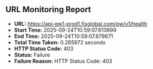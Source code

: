 ## URL Monitoring Report

- **URL:** https://api-gw1-prod1.fisglobal.com/gw/v1/health
- **Start Time:** 2025-09-24T10:59:07.613699
- **End Time:** 2025-09-24T10:59:07.879671
- **Total Time Taken:** 0.265972 seconds
- **HTTP Status Code:** 403
- **Status:** Failure
- **Failure Reason:** HTTP Status Code: 403
